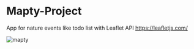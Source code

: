 # Mapty-Project
App for nature events like todo list with Leaflet API
https://leafletjs.com/

![mapty](https://user-images.githubusercontent.com/24496846/215180906-18d8044b-2dcb-480c-bbfe-2306fd56c1ac.gif)
